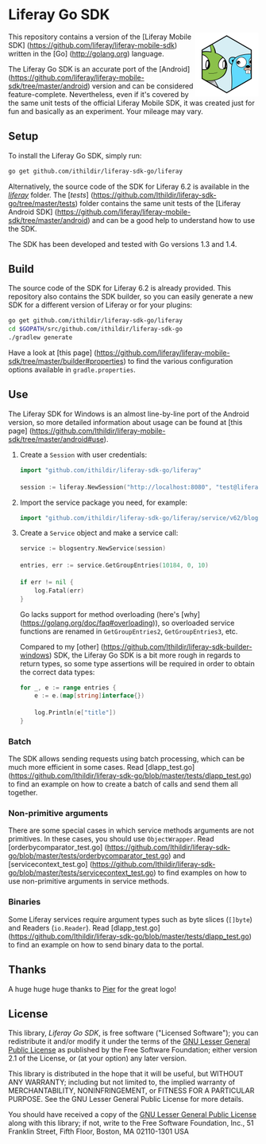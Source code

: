 # Liferay Go SDK

<img align="right" width="128" height="128" src="https://raw.githubusercontent.com/Ithildir/liferay-sdk-go/master/logo.png">

This repository contains a version of the [Liferay Mobile SDK]
(https://github.com/liferay/liferay-mobile-sdk) written in the [Go]
(http://golang.org) language.

The Liferay Go SDK is an accurate port of the [Android]
(https://github.com/liferay/liferay-mobile-sdk/tree/master/android) version and
can be considered feature-complete. Nevertheless, even if it's covered by the
same unit tests of the official Liferay Mobile SDK, it was created just for fun
and basically as an experiment. Your mileage may vary.

## Setup

To install the Liferay Go SDK, simply run:

```bash
go get github.com/ithildir/liferay-sdk-go/liferay
```

Alternatively, the source code of the SDK for Liferay 6.2 is available in the
[*liferay*](https://github.com/Ithildir/liferay-sdk-go/tree/master/liferay)
folder. The [*tests*]
(https://github.com/Ithildir/liferay-sdk-go/tree/master/tests) folder contains
the same unit tests of the [Liferay Android SDK]
(https://github.com/liferay/liferay-mobile-sdk/tree/master/android) and can be a
good help to understand how to use the SDK.

The SDK has been developed and tested with Go versions 1.3 and 1.4.

## Build

The source code of the SDK for Liferay 6.2 is already provided. This repository
also contains the SDK builder, so you can easily generate a new SDK for a
different version of Liferay or for your plugins:

```bash
go get github.com/ithildir/liferay-sdk-go/liferay
cd $GOPATH/src/github.com/ithildir/liferay-sdk-go
./gradlew generate
```

Have a look at [this page]
(https://github.com/liferay/liferay-mobile-sdk/tree/master/builder#properties)
to find the various configuration options available in `gradle.properties`.

## Use

The Liferay SDK for Windows is an almost line-by-line port of the Android
version, so more detailed information about usage can be found at [this page]
(https://github.com/Ithildir/liferay-mobile-sdk/tree/master/android#use).

1. Create a `Session` with user credentials:

	```go
	import "github.com/ithildir/liferay-sdk-go/liferay"

	session := liferay.NewSession("http://localhost:8080", "test@liferay.com", "test")
	```

2. Import the service package you need, for example:

	```go
	import "github.com/ithildir/liferay-sdk-go/liferay/service/v62/blogsentry"
	```

3. Create a `Service` object and make a service call:

	```go
	service := blogsentry.NewService(session)

	entries, err := service.GetGroupEntries(10184, 0, 10)

	if err != nil {
		log.Fatal(err)
	}
	```

	Go lacks support for method overloading (here's [why]
	(https://golang.org/doc/faq#overloading)), so overloaded service functions
	are renamed in `GetGroupEntries2`, `GetGroupEntries3`, etc.

	Compared to my [other]
	(https://github.com/Ithildir/liferay-sdk-builder-windows) SDK, the Liferay
	Go SDK is a bit more rough in regards to return types, so some type
	assertions will be required in order to obtain the correct data types:

	```go
	for _, e := range entries {
		e := e.(map[string]interface{})

		log.Println(e["title"])
	}
	```

### Batch

The SDK allows sending requests using batch processing, which can be much more
efficient in some cases. Read [dlapp_test.go]
(https://github.com/Ithildir/liferay-sdk-go/blob/master/tests/dlapp_test.go)
to find an example on how to create a batch of calls and send them all together.

### Non-primitive arguments

There are some special cases in which service methods arguments are not
primitives. In these cases, you should use `ObjectWrapper`. Read
[orderbycomparator_test.go]
(https://github.com/Ithildir/liferay-sdk-go/blob/master/tests/orderbycomparator_test.go)
and [servicecontext_test.go]
(https://github.com/Ithildir/liferay-sdk-go/blob/master/tests/servicecontext_test.go)
to find examples on how to use non-primitive arguments in service methods.

### Binaries

Some Liferay services require argument types such as byte slices (`[]byte`) and
Readers (`io.Reader`). Read [dlapp_test.go]
(https://github.com/Ithildir/liferay-sdk-go/blob/master/tests/dlapp_test.go)
to find an example on how to send binary data to the portal.

## Thanks

A huge huge huge thanks to [Pier](https://github.com/yuchi/) for the great logo!

## License

This library, *Liferay Go SDK*, is free software ("Licensed Software");
you can redistribute it and/or modify it under the terms of the [GNU Lesser
General Public License](http://www.gnu.org/licenses/lgpl-2.1.html) as published
by the Free Software Foundation; either version 2.1 of the License, or (at your
option) any later version.

This library is distributed in the hope that it will be useful, but WITHOUT ANY
WARRANTY; including but not limited to, the implied warranty of MERCHANTABILITY,
NONINFRINGEMENT, or FITNESS FOR A PARTICULAR PURPOSE. See the GNU Lesser General
Public License for more details.

You should have received a copy of the [GNU Lesser General Public
License](http://www.gnu.org/licenses/lgpl-2.1.html) along with this library; if
not, write to the Free Software Foundation, Inc., 51 Franklin Street, Fifth
Floor, Boston, MA 02110-1301 USA
